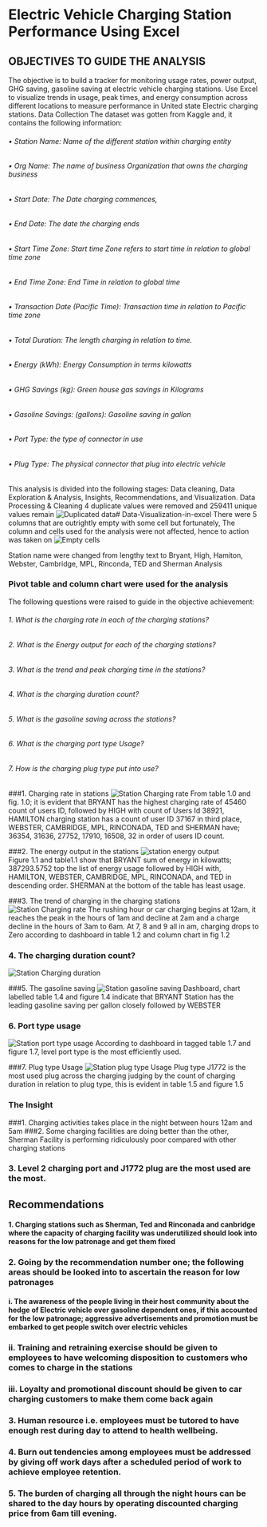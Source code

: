 # Electric Vehicle Charging Station Performance Using Excel
## OBJECTIVES TO GUIDE THE ANALYSIS
The objective is to build a tracker for monitoring usage rates, power output, GHG saving, gasoline saving at electric vehicle charging stations. Use Excel to visualize trends in usage, peak times, and energy consumption across different locations to measure performance in United state Electric charging stations.
Data Collection 
The dataset was gotten from Kaggle and, it contains the following information:
###### •	Station Name: Name of the different station within charging entity
###### •	Org Name: The name of business Organization that owns the charging business 
###### •	Start Date: The Date charging commences, 
###### •	End Date: The date the charging ends
###### •	Start Time Zone: Start time Zone refers to start time in relation to global time zone
###### •	End Time Zone: End Time in relation to global time
###### •	Transaction Date (Pacific Time): Transaction time in relation to Pacific time zone
###### •	Total Duration: The length charging in relation to time.
###### •	Energy (kWh): Energy Consumption in terms kilowatts 
###### •	GHG Savings (kg): Green house gas savings in Kilograms
###### •	Gasoline Savings: (gallons): Gasoline saving in gallon 
###### •	Port Type: the type of connector in use
###### •	Plug Type: The physical connector that plug into electric vehicle
This analysis is divided into the following stages: Data cleaning, Data Exploration & Analysis, Insights, Recommendations, and Visualization.
Data Processing & Cleaning
4 duplicate values were removed and 259411 unique values remain
![Duplicated data](https://github.com/user-attachments/assets/1f94e164-a3ce-4627-b888-bf5e549816b8)# Data-Visualization-in-excel
There were 5 columns that are outrightly empty with some cell but fortunately, The column and cells used for the analysis were not affected, hence to action was taken on 
![Empty cells](https://github.com/user-attachments/assets/cf529f26-f79e-447e-bad3-ab0241c84580)

Station name were changed from lengthy text to Bryant, High, Hamiton, Webster, Cambridge, MPL, Rinconda, TED and Sherman
Analysis
### Pivot table and column chart were used for the analysis
The following questions were raised to guide in the objective achievement:
###### 1.	What is the charging rate in each of the charging stations?
###### 2.	What is the Energy output for each of the charging stations?
###### 3.	What is the trend and peak charging time in the stations?
###### 4.	What is the charging duration count?
###### 5.	What is the gasoline saving across the stations?
###### 6.	What is the charging port type Usage?
###### 7.	How is the charging plug type put into use?


###1.	Charging rate in stations
![Station Charging rate](https://github.com/user-attachments/assets/9ccb0327-e3a1-4ef5-a5f7-c4cf021cb246)
From table 1.0 and fig. 1.0; it is evident that BRYANT has  the highest charging rate of 45460 count of users ID, followed by HIGH with count of Users Id 38921, HAMILTON charging station has a count of user ID 37167 in third place, WEBSTER, CAMBRIDGE, MPL, RINCONADA, TED and SHERMAN have; 36354, 31636, 27752, 17910, 16508, 32  in order of users ID count.

###2.	The energy output in the stations
![station energy  output](https://github.com/user-attachments/assets/5ee90153-2662-42a2-a26a-488ae067506e)         
Figure 1.1 and table1.1 show that BRYANT sum of energy in kilowatts; 387293.5752 top the list of energy usage followed by HIGH with, HAMILTON, WEBSTER, CAMBRIDGE, MPL, RINCONADA, and TED in descending order. SHERMAN at the bottom of the table has least usage.

###3.	The trend of charging in the charging stations
![Station Charging rate](https://github.com/user-attachments/assets/16a79980-d790-477a-b612-cb7f746afdd3)
The rushing hour or car charging begins at 12am, it reaches the peak in the hours of 1am and decline at 2am and a charge decline in the hours of 3am to 6am. At 7, 8 and 9 all in am, charging drops to Zero according to dashboard in table 1.2 and column chart in fig 1.2

### 4.	The charging duration count?                                                                               
![Station Charging duration](https://github.com/user-attachments/assets/eb97b67a-cd37-42a2-b449-5ba0ba1230d5)

###5.	The gasoline saving
![Station gasoline saving](https://github.com/user-attachments/assets/3a69cf59-abb7-4a17-afd8-8fd16063f0df)
Dashboard, chart labelled table 1.4 and figure 1.4 indicate that BRYANT Station has the leading gasoline saving per gallon closely followed by WEBSTER
### 6.	Port type usage
![Station port type usage](https://github.com/user-attachments/assets/50f2fea5-8a8f-45ed-9c49-996299aebe0f)
According to dashboard in tagged table 1.7 and figure 1.7, level port type is the most efficiently used.

###7.	Plug type Usage	
![Station plug type Usage](https://github.com/user-attachments/assets/312d6a08-63b2-4db1-a79e-2b0ef58ff79c)
Plug type J1772 is the most used plug across the charging judging by the count of charging duration in relation to plug type, this is evident in table 1.5 and figure 1.5

### The Insight
###1.	Charging activities takes place in the night between hours 12am and 5am
###2.	Some charging facilities are doing better than the other, Sherman Facility is performing ridiculously poor compared with other charging stations
### 3.	Level 2 charging port and J1772 plug are the most used are the most.

## Recommendations
#### 1.	Charging stations such as Sherman, Ted and Rinconada and canbridge where the capacity of charging facility was underutilized should look into reasons for the low patronage and get them fixed
### 2.	Going by the recommendation number one; the following areas should be looked into to ascertain the reason for low patronages 
#### i.	The awareness of the people living in their host community about the hedge of Electric vehicle over gasoline dependent ones, if this accounted for the low patronage; aggressive advertisements and promotion must be embarked to get people switch over electric vehicles
### ii.	Training and retraining exercise should be given to employees to have welcoming disposition to customers who comes to charge in the stations
### iii.	 Loyalty and promotional discount should be given to car charging customers to make them come back again
### 3.	Human resource i.e. employees must be tutored to have enough rest during day to attend to health wellbeing.
### 4.	Burn out tendencies among employees must be addressed by giving off work days after a scheduled period of work to achieve employee retention.
### 5.	The burden of charging all through the night hours can be shared to the day hours by operating discounted charging price from 6am till evening.    









